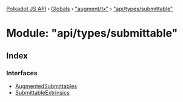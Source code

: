 [Polkadot JS API](../README.md) › [Globals](../globals.md) › ["augment/tx"](_augment_tx_.md) › ["api/types/submittable"](_augment_tx_._api_types_submittable_.md)

# Module: "api/types/submittable"

## Index

### Interfaces

* [AugmentedSubmittables](../interfaces/_augment_tx_._api_types_submittable_.augmentedsubmittables.md)
* [SubmittableExtrinsics](../interfaces/_augment_tx_._api_types_submittable_.submittableextrinsics.md)

